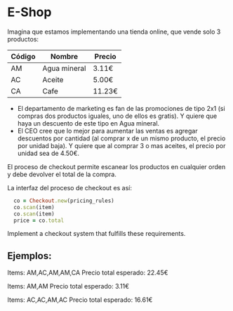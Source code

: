 E-Shop
===============

Imagina que estamos implementando una tienda online, que vende solo 3 productos:

|Código        | Nombre                 | Precio
|--------------|------------------------|------------------
|AM            | Agua mineral           |   3.11€
|AC            | Aceite                 |   5.00€
|CA            | Cafe                   |  11.23€
 
* El departamento de marketing es fan de las promociones de tipo 2x1 (si compras dos productos iguales, uno de ellos es gratis). Y quiere que haya un descuento de este tipo en Agua mineral.
* El CEO cree que lo mejor para aumentar las ventas es agregar descuentos por cantidad (al comprar x de un mismo producto, el precio por unidad baja). Y quiere que al comprar 3 o mas aceites, el precio por unidad sea de 4.50€.

El proceso de checkout permite escanear los productos en cualquier orden y debe devolver el total de la compra.
 
La interfaz del proceso de checkout es así:
 
```Ruby
  co = Checkout.new(pricing_rules)
  co.scan(item)
  co.scan(item)
  price = co.total
```
Implement a checkout system that fulfills these requirements.
 
Ejemplos:
---------
 
Items: AM,AC,AM,AM,CA
Precio total esperado: 22.45€

Items: AM,AM
Precio total esperado: 3.11€

Items: AC,AC,AM,AC
Precio total esperado: 16.61€
